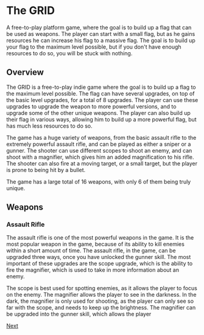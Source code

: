 # The GRID

A free-to-play platform game, where the goal is to build up a flag that can be used as weapons. The player can start with a small flag, but as he gains resources he can increase his flag to a massive flag. The goal is to build up your flag to the maximum level possible, but if you don't have enough resources to do so, you will be stuck with nothing.

## Overview

The GRID is a free-to-play indie game where the goal is to build up a flag to the maximum level possible. The flag can have several upgrades, on top of the basic level upgrades, for a total of 8 upgrades. The player can use these upgrades to upgrade the weapon to more powerful versions, and to upgrade some of the other unique weapons. The player can also build up their flag in various ways, allowing him to build up a more powerful flag, but has much less resources to do so.

The game has a huge variety of weapons, from the basic assault rifle to the extremely powerful assault rifle, and can be played as either a sniper or a gunner. The shooter can use different scopes to shoot an enemy, and can shoot with a magnifier, which gives him an added magnification to his rifle. The shooter can also fire at a moving target, or a small target, but the player is prone to being hit by a bullet.

The game has a large total of 16 weapons, with only 6 of them being truly unique.

## Weapons

### Assault Rifle

The assault rifle is one of the most powerful weapons in the game. It is the most popular weapon in the game, because of its ability to kill enemies within a short amount of time. The assault rifle, in the game, can be upgraded three ways, once you have unlocked the gunner skill. The most important of these upgrades are the scope upgrade, which is the ability to fire the magnifier, which is used to take in more information about an enemy.

The scope is best used for spotting enemies, as it allows the player to focus on the enemy. The magnifier allows the player to see in the darkness. In the dark, the magnifier is only used for shooting, as the player can only see so far with the scope, and needs to keep up the brightness. The magnifier can be upgraded into the gunner skill, which allows the player

[Next](361.md)